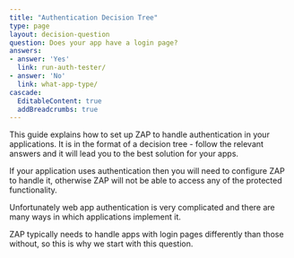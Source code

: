 ```yaml
---
title: "Authentication Decision Tree"
type: page
layout: decision-question
question: Does your app have a login page?
answers:
- answer: 'Yes'
  link: run-auth-tester/
- answer: 'No'
  link: what-app-type/
cascade:
  EditableContent: true
  addBreadcrumbs: true
---
```


This guide explains how to set up ZAP to handle authentication in your applications.
It is in the format of a decision tree - follow the relevant answers and it will lead you to the best solution for your apps.

If your application uses authentication then you will need to configure ZAP to handle it,
otherwise ZAP will not be able to access any of the protected functionality.

Unfortunately web app authentication is very complicated and there are many ways in which applications implement it.

ZAP typically needs to handle apps with login pages differently than those without, so this is why we start with this question.
